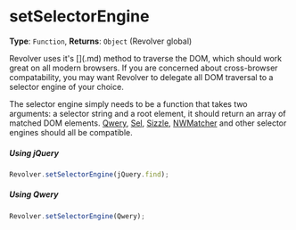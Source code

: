 # setSelectorEngine

**Type**: `Function`, **Returns**: `Object` (Revolver global)

Revolver uses it's [$]($.md) method to traverse the DOM, which should work great on all modern browsers. If you are concerned about cross-browser compatability, you may want Revolver to delegate all DOM traversal to a selector engine of your choice. 

The selector engine simply needs to be a function that takes two arguments: a selector string and a root element, it should return an array of matched DOM elements. [Qwery](https://github.com/ded/qwery), [Sel](https://github.com/amccollum/sel), [Sizzle](http://sizzlejs.com/), [NWMatcher](https://github.com/dperini/nwmatcher/) and other selector engines should all be compatible.

##### Using jQuery

```javascript
Revolver.setSelectorEngine(jQuery.find);
```

##### Using Qwery

```javascript
Revolver.setSelectorEngine(Qwery);
```
